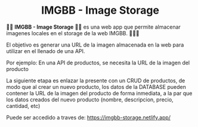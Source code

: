 <h1 align="center">IMGBB - Image Storage</h1>

📸📸 **IMGBB - Image Storage** 📸📸 es una web app que permite almacenar imagenes locales en el storage de la web IMGBB. 📸📸📸

El objetivo es generar una URL de la imagen almacenada en la web para utilizar en el llenado de una API.

Por ejemplo: En una API de productos, se necesita la URL de la imagen del producto 

La siguiente etapa es enlazar la presente con un CRUD de productos, de modo que al crear un nuevo producto, los datos de la DATABASE pueden contener la URL de la imagen del producto de forma inmediata, a la par que los datos creados del nuevo producto (nombre, descripcion, precio, cantidad, etc)

Puede ser accedido a traves de: <a href="https://imgbb-storage.netlify.app/" target="_blank">https://imgbb-storage.netlify.app/</a>
